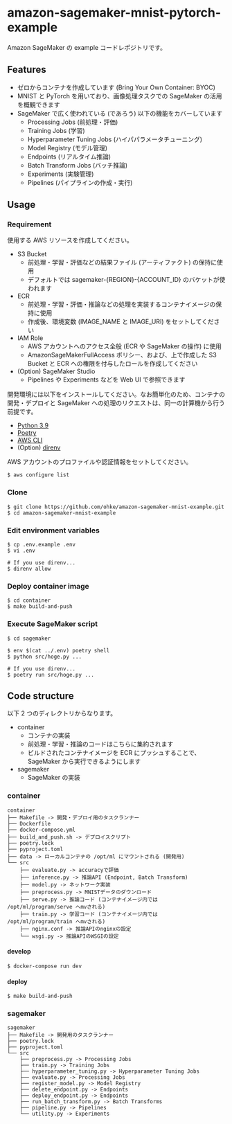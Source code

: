 # amazon-sagemaker-mnist-pytorch-example

Amazon SageMaker の example コードレポジトリです。

## Features

- ゼロからコンテナを作成しています (Bring Your Own Container: BYOC)
- MNIST と PyTorch を用いており、画像処理タスクでの SageMaker の活用を概観できます
- SageMaker で広く使われている (であろう) 以下の機能をカバーしています
  - Processing Jobs (前処理・評価)
  - Training Jobs (学習)
  - Hyperparameter Tuning Jobs (ハイパパラメータチューニング)
  - Model Registry (モデル管理)
  - Endpoints (リアルタイム推論)
  - Batch Transform Jobs (バッチ推論)
  - Experiments (実験管理)
  - Pipelines (パイプラインの作成・実行)

## Usage

### Requirement

使用する AWS リソースを作成してください。

- S3 Bucket
  - 前処理・学習・評価などの結果ファイル (アーティファクト) の保持に使用
  - デフォルトでは sagemaker-{REGION}-{ACCOUNT_ID} のバケットが使われます
- ECR
  - 前処理・学習・評価・推論などの処理を実装するコンテナイメージの保持に使用
  - 作成後、環境変数 (IMAGE_NAME と IMAGE_URI) をセットしてください
- IAM Role
  - AWS アカウントへのアクセス全般 (ECR や SageMaker の操作) に使用
  - AmazonSageMakerFullAccess ポリシー、および、上で作成した S3 Bucket と ECR への権限を付与したロールを作成してください
- (Option) SageMaker Studio
  - Pipelines や Experiments などを Web UI で参照できます

開発環境には以下をインストールしてください。なお簡単化のため、コンテナの開発・デプロイと SageMaker への処理のリクエストは、同一の計算機から行う前提です。

- [Python 3.9](https://www.python.org/downloads/)
- [Poetry](https://python-poetry.org/)
- [AWS CLI](https://aws.amazon.com/jp/cli/)
- (Option) [direnv](https://github.com/direnv/direnv)

AWS アカウントのプロファイルや認証情報をセットしてください。

```
$ aws configure list
```

### Clone

```
$ git clone https://github.com/ohke/amazon-sagemaker-mnist-example.git
$ cd amazon-sagemaker-mnist-example
```

### Edit environment variables

```
$ cp .env.example .env
$ vi .env

# If you use direnv...
$ direnv allow
```

### Deploy container image

```
$ cd container
$ make build-and-push
```

### Execute SageMaker script

```
$ cd sagemaker

$ env $(cat ../.env) poetry shell
$ python src/hoge.py ...

# If you use direnv...
$ poetry run src/hoge.py ...
```

## Code structure

以下 2 つのディレクトリからなります。

- container
  - コンテナの実装
  - 前処理・学習・推論のコードはこちらに集約されます
  - ビルドされたコンテナイメージを ECR にプッシュすることで、SageMaker から実行できるようにします
- sagemaker
  - SageMaker の実装

### container

```
container
├── Makefile -> 開発・デプロイ用のタスクランナー
├── Dockerfile
├── docker-compose.yml
├── build_and_push.sh -> デプロイスクリプト
├── poetry.lock
├── pyproject.toml
├── data -> ローカルコンテナの /opt/ml にマウントされる (開発用)
└── src
    ├── evaluate.py -> accuracyで評価
    ├── inference.py -> 推論API (Endpoint, Batch Transform)
    ├── model.py -> ネットワーク実装
    ├── preprocess.py -> MNISTデータのダウンロード
    ├── serve.py -> 推論コード (コンテナイメージ内では /opt/ml/program/serve へmvされる)
    ├── train.py -> 学習コード (コンテナイメージ内では /opt/ml/program/train へmvされる)
    ├── nginx.conf -> 推論APIのnginxの設定
    └── wsgi.py -> 推論APIのWSGIの設定
```

#### develop

```
$ docker-compose run dev
```

#### deploy

```
$ make build-and-push
```

### sagemaker

```
sagemaker
├── Makefile -> 開発用のタスクランナー
├── poetry.lock
├── pyproject.toml
└── src
    ├── preprocess.py -> Processing Jobs
    ├── train.py -> Training Jobs
    ├── hyperparameter_tuning.py -> Hyperparameter Tuning Jobs
    ├── evaluate.py -> Processing Jobs
    ├── register_model.py -> Model Registry
    ├── delete_endpoint.py -> Endpoints
    ├── deploy_endpoint.py -> Endpoints
    ├── run_batch_transform.py -> Batch Transforms
    ├── pipeline.py -> Pipelines
    └── utility.py -> Experiments
```
